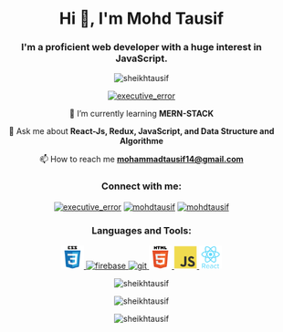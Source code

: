 <h1 align="center">Hi 👋, I'm Mohd Tausif</h1>
<h3 align="center">I'm a proficient web developer with a huge interest in JavaScript.</h3>

<p align="center"> <img src="https://komarev.com/ghpvc/?username=sheikhtausif&label=Profile%20views&color=0e75b6&style=flat" alt="sheikhtausif" /> </p>

<p align="center"> <a href="https://twitter.com/executive_error" target="blank"><img src="https://img.shields.io/twitter/follow/executive_error?logo=twitter&style=for-the-badge" alt="executive_error" /></a> </p>

<div align="center">
🌱 I’m currently learning <strong>MERN-STACK</strong>

💬 Ask me about **React-Js, Redux, JavaScript, and Data Structure and Algorithme**

📫 How to reach me **mohammadtausif14@gmail.com**
</div>

<h3 align="center">Connect with me:</h3>
<p align="center">
<!-- <a href="https://dev.to/sheikhtausif" target="blank"><img align="center" src="https://cdn.jsdelivr.net/npm/simple-icons@3.0.1/icons/dev-dot-to.svg" alt="sheikhtausif" height="30" width="40" /></a> -->
<a href="https://twitter.com/executive_error" target="blank"><img align="center" src="https://raw.githubusercontent.com/rahuldkjain/github-profile-readme-generator/master/src/images/icons/Social/twitter.svg" alt="executive_error" height="25" width="25" /></a>
<a href="https://linkedin.com/in/mohdtausif" target="blank"><img align="center" src="https://raw.githubusercontent.com/rahuldkjain/github-profile-readme-generator/master/src/images/icons/Social/linked-in-alt.svg" alt="mohdtausif" height="25" width="25" /></a>
<a href="https://www.hackerrank.com/mohdtausif" target="blank"><img align="center" src="https://raw.githubusercontent.com/rahuldkjain/github-profile-readme-generator/master/src/images/icons/Social/hackerrank.svg" alt="mohdtausif" height="25" width="25" /></a>
</p>

<h3 align="center">Languages and Tools:</h3>
<p align="center"> 
  <a href="https://www.w3schools.com/css/" target="_blank">
    <img src="https://raw.githubusercontent.com/devicons/devicon/master/icons/css3/css3-original-wordmark.svg" alt="css3" width="40" height="40"/> 
  </a> 
  <a href="https://firebase.google.com/" target="_blank"> 
    <img src="https://www.vectorlogo.zone/logos/firebase/firebase-icon.svg" alt="firebase" width="40" height="40"/> 
  </a>
  <a href="https://git-scm.com/" target="_blank"> 
    <img src="https://www.vectorlogo.zone/logos/git-scm/git-scm-icon.svg" alt="git" width="40" height="40"/> 
  </a> 
  <a href="https://www.w3.org/html/" target="_blank"> 
    <img src="https://raw.githubusercontent.com/devicons/devicon/master/icons/html5/html5-original-wordmark.svg" alt="html5" width="40" height="40"/> 
  </a> 
  <a href="https://developer.mozilla.org/en-US/docs/Web/JavaScript" target="_blank"> 
    <img src="https://raw.githubusercontent.com/devicons/devicon/master/icons/javascript/javascript-original.svg" alt="javascript" width="40" height="40"/> 
  </a> 
  <a href="https://reactjs.org/" target="_blank"> 
  <img src="https://raw.githubusercontent.com/devicons/devicon/master/icons/react/react-original-wordmark.svg" alt="react" width="40" height="40"/> 
  </a> 
</p>

<p align="center"><img src="https://github-readme-stats.vercel.app/api/top-langs?username=sheikhtausif&show_icons=true&locale=en&layout=compact" alt="sheikhtausif" /></p>

<p align="center"><img src="https://github-readme-stats.vercel.app/api?username=sheikhtausif&show_icons=true&locale=en" alt="sheikhtausif" /></p>

<p align="center"><img src="https://github-readme-streak-stats.herokuapp.com/?user=sheikhtausif&" alt="sheikhtausif" /></p>
